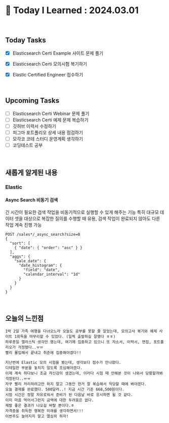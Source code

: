 # 📌 Today I Learned : 2024.03.01

<br>

## Today Tasks

- [x]  Elasticsearch Certi Example 사이트 문제 풀기
- [x]  Elasticsearch Certi 모의시험 복기하기
- [x]  Elastic Certified Engineer 접수하기


<br>

## Upcoming Tasks

- [ ]  Elasticsearch Certi Webinar 문제 풀기
- [ ]  Elasticsearch Certi 예제 문제 복습하기
- [ ]  깃허브 이력서 수정하기
- [ ]  피그마 포트폴리오 상세 내용 점검하기
- [ ]  모각코 코테 스터디 운영계획 생각하기
- [ ]  코딩테스트 공부

<br>

## 새롭게 알게된 내용

### Elastic

#### Async Search 비동기 검색
긴 시간이 필요한 검색 작업을 비동기적으로 실행할 수 있게 해주는 기능
특히 대규모 데이터 셋을 대상으로 복잡한 질의를 수행할 때 유용, 검색 작업이 완료되지 않아도 다른 작업 계속 진행 가능
```
POST /sales*/_async_search?size=0
{
  "sort": [
    { "date": { "order": "asc" } }
  ],
  "aggs": {
    "sale_date": {
      "date_histogram": {
        "field": "date",
        "calendar_interval": "1d"
      }
    }
  }
}
```
  

<br>

## 오늘의 느낀점
```
1박 2일 가족 여행을 다녀오느라 오늘도 공부를 못할 줄 알았는데, 모의고사 복기와 예제 사이트 1회독을 마무리할 수 있었다. (일찍 출발하길 잘했다 ㅎㅎ)
하루종일 엘라스틱 생각만 했는데, 여기에 집중하고 있으니 또 자소서, 이력서, 면접, 포트폴리오가 걱정됐다..ㅠㅠ
빨리 몰입해서 끝내고 취준에 집중해야겠다!!

지난번에 Elastic 모의 시험을 봤는데, 생각보다 점수가 안나왔다.
디테일한 부분을 놓치지 않도록 조심해야겠다.
이제 계속 하다보니 조금 자신감이 생겼는데, 이러다 시험 때 안해본 것이 나와서 당황할까봐 걱정된다..ㅠㅠ
자꾸 빨리 처리하려고만 하지 말고 그동안 한거 잘 복습해서 적당할 때에 봐야겠다.
오늘 결제를 완료했다. 500달러..! 지금 시간 기준 668,500원이다.
시험 시간은 정말 자유로워서 준비가 된 다음날 바로 응시하면 될 것 같다.
이미 마음 먹어서그런지 금액에 대한 두려움은 없다.
제발 좋은 결과가 나오길 바랄 뿐이다.ㅎ
자격증을 취득한 행복한 미래를 생각하면서!!!
이번주도 늘어지지 말고 열심히 하자!

```
